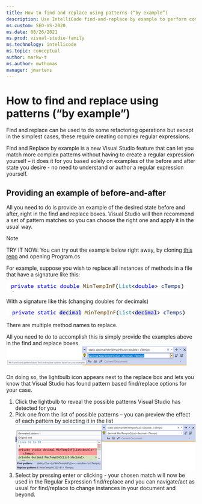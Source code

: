 ```yaml
---
title: How to find and replace using patterns (“by example”)
description: Use IntelliCode find-and-replace by example to perform complex find/replaces without needing to author your own regular expressions.
ms.custom: SEO-VS-2020
ms.date: 08/26/2021
ms.prod: visual-studio-family
ms.technology: intellicode
ms.topic: conceptual
author: markw-t
ms.author: mwthomas
manager: jmartens
---
```


# How to find and replace using patterns (“by example”)

Find and replace can be used to do some refactoring operations but except in the simplest cases, these require creating complex regular expressions.  

Find and Replace by example is a new Visual Studio feature that can let you match more complex patterns without having to create a regular expression yourself – it does it for you based solely on examples of the before and after state you desire - no need to understand or author a regular expression yourself.

## Providing an example of before-and-after
All you need to do is provide an example of the desired state before and after, right in the find and replace boxes.  Visual Studio will then recommend a set of pattern matches so you can choose the right one and apply it in the usual way.

>[!NOTE] 
>TRY IT NOW: 
>You can try out the example below right away, by cloning [this repo](https://github.com/markw-t/NewFtoC) and opening Program.cs

For example, suppose you wish to replace all instances of methods in a file that have a signature like this:

![Find replace by example code before](../media/intellicode-frbe-before-code.png)

With a signature like this (changing doubles for decimals)

![Find replace by example code after](../media/intellicode-frbe-after-code.png)

There are multiple method names to replace.

All you need to do to accomplish this is simply provide the examples above in the find and replace boxes
![Find replace by example find box and replace box populated and suggestions found](../media/intellicode-frbe-suggestions-found.png)

On doing so, the lightbulb icon appears next to the replace box and lets you know that Visual Studio has found pattern based find/replace options for your case. 
1.	Click the lightbulb to reveal the possible patterns Visual Studio has detected for you
2.	Pick one from the list of possible patterns – you can preview the effect of each pattern by selecting it in the list
![Find replace by example list of suggestions found](../media/intellicode-frbe-suggestions-list.png)
3.	Select by pressing enter or clicking - your chosen match will now be used in the Regular Expression find/replace and you can navigate/act as usual for find/replace to change instances in your document and beyond.
